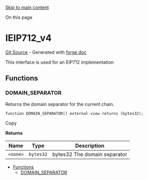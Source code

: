 [Skip to main content](https://docs.uniswap.org/contracts/v4/reference/periphery/interfaces/IEIP712_v4#)

On this page

# IEIP712\_v4

[Git Source](https://github.com/uniswap/v4-periphery/blob/3f295d8435e4f776ea2daeb96ce1bc6d63f33fc7/src/interfaces/IEIP712_v4.sol) \- Generated with [forge doc](https://book.getfoundry.sh/reference/forge/forge-doc)

This interface is used for an EIP712 implementation

## Functions [​](https://docs.uniswap.org/contracts/v4/reference/periphery/interfaces/IEIP712_v4\#functions "Direct link to heading")

### DOMAIN\_SEPARATOR [​](https://docs.uniswap.org/contracts/v4/reference/periphery/interfaces/IEIP712_v4\#domain_separator "Direct link to heading")

Returns the domain separator for the current chain.

```codeBlockLines_mRuA
function DOMAIN_SEPARATOR() external view returns (bytes32);

```

Copy

**Returns**

| Name | Type | Description |
| --- | --- | --- |
| `<none>` | `bytes32` | bytes32 The domain separator |

- [Functions](https://docs.uniswap.org/contracts/v4/reference/periphery/interfaces/IEIP712_v4#functions)
  - [DOMAIN\_SEPARATOR](https://docs.uniswap.org/contracts/v4/reference/periphery/interfaces/IEIP712_v4#domain_separator)